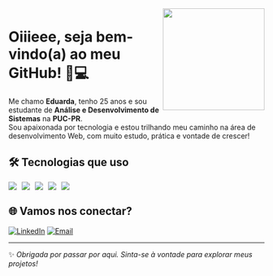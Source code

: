 <img src="https://i.pinimg.com/originals/18/26/61/1826616db563a7e25fd679b5182d5cd7.gif" width="200" align="right" />

# Oiiieee, seja bem-vindo(a) ao meu GitHub! 🌸💻

Me chamo **Eduarda**, tenho 25 anos e sou estudante de **Análise e Desenvolvimento de Sistemas** na **PUC-PR**.  
Sou apaixonada por tecnologia e estou trilhando meu caminho na área de desenvolvimento Web, com muito estudo, prática e vontade de crescer!

## 🛠️ Tecnologias que uso

<div style="display: flex; gap: 10px;">
  <img src="https://img.shields.io/badge/-Python-FFD1DC?style=for-the-badge&logo=python&logoColor=white"/>
  <img src="https://img.shields.io/badge/-HTML5-FF69B4?style=for-the-badge&logo=html5&logoColor=white"/>
  <img src="https://img.shields.io/badge/-CSS3-FF1493?style=for-the-badge&logo=css3&logoColor=white"/>
  <img src="https://img.shields.io/badge/-SQL-FFC0CB?style=for-the-badge&logo=mysql&logoColor=white"/>
  <img src="https://img.shields.io/badge/-VSCode-DB7093?style=for-the-badge&logo=visualstudiocode&logoColor=white"/>
</div>


## 🌐 Vamos nos conectar?

[![LinkedIn](https://img.shields.io/badge/-LinkedIn-FF69B4?style=flat-square&logo=Linkedin&logoColor=white)](https://www.linkedin.com/in/eduarda-dos-santos-vicini/)
[![Email](https://img.shields.io/badge/-Gmail-FFC0CB?style=flat-square&logo=Gmail&logoColor=white)](mailto:eduardavicinii@gmail.com)

---

✨ *Obrigada por passar por aqui. Sinta-se à vontade para explorar meus projetos!*


